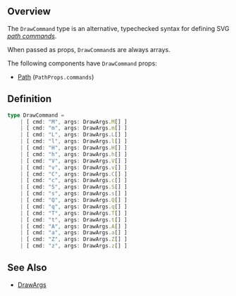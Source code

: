 ## Overview


The `DrawCommand` type is an alternative, typechecked syntax for defining SVG [*path commands*][path-data].

When passed as props, `DrawCommand`s are always arrays.

The following components have `DrawCommand` props:

- [Path](/components/Path) (`PathProps.commands`)


## Definition


```typescript
type DrawCommand =
    | [ cmd: "M", args: DrawArgs.M[] ]
    | [ cmd: "m", args: DrawArgs.m[] ]
    | [ cmd: "L", args: DrawArgs.L[] ]
    | [ cmd: "l", args: DrawArgs.l[] ]
    | [ cmd: "H", args: DrawArgs.H[] ]
    | [ cmd: "h", args: DrawArgs.h[] ]
    | [ cmd: "V", args: DrawArgs.V[] ]
    | [ cmd: "v", args: DrawArgs.v[] ]
    | [ cmd: "C", args: DrawArgs.C[] ]
    | [ cmd: "c", args: DrawArgs.c[] ]
    | [ cmd: "S", args: DrawArgs.S[] ]
    | [ cmd: "s", args: DrawArgs.s[] ]
    | [ cmd: "Q", args: DrawArgs.Q[] ]
    | [ cmd: "q", args: DrawArgs.q[] ]
    | [ cmd: "T", args: DrawArgs.T[] ]
    | [ cmd: "t", args: DrawArgs.t[] ]
    | [ cmd: "A", args: DrawArgs.A[] ]
    | [ cmd: "a", args: DrawArgs.a[] ]
    | [ cmd: "Z", args: DrawArgs.Z[] ]
    | [ cmd: "z", args: DrawArgs.z[] ]
```


## See Also


- [DrawArgs](/core/DrawArgs)

[path-data]: https://developer.mozilla.org/en-US/docs/Web/SVG/Attribute/d#path_commands
